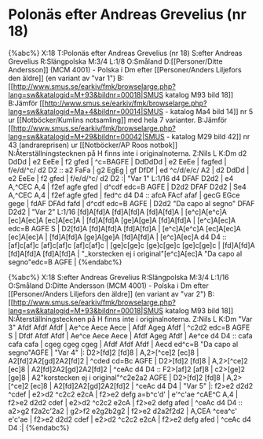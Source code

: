 # Polonäs efter Andreas Grevelius (nr 18)

{%abc%}
X:18
T:Polonäs efter Andreas Grevelius (nr 18)
S:efter Andreas Grevelius
R:Slängpolska
M:3/4
L:1/8
O:Småland
D:[[Personer/Ditte Andersson]] (MCM 4001) - Polska i Dm efter [[Personer/Anders Liljefors den äldre]] (en variant av "var 1")
B:[[http://www.smus.se/earkiv/fmk/browselarge.php?lang=sw&katalogid=M+93&bildnr=00018|SMUS katalog M93 bild 18]]
B:Jämför [[http://www.smus.se/earkiv/fmk/browselarge.php?lang=sw&katalogid=Ma+4&bildnr=00014|SMUS - katalog Ma4 bild 14]] nr 5 ur [[Notböcker/Kumlins notsamling]] med hela 7 varianter.
B:Jämför [[http://www.smus.se/earkiv/fmk/browselarge.php?lang=sw&katalogid=M+29&bildnr=00042|SMUS - katalog M29 bild 42]] nr 43 (andrareprisen) ur [[Notböcker/AP Roos notbok]]
N:Återställningstecknen på H finns inte i originalnoterna.
Z:Nils L
K:Dm
d2 DdDd | e2 EeEe | f2 gfed | ^c=BAGFE | DdDdDd | e2 EeEe | fagfed | f/e/d/^c/ d2 D2 ::
a2 FaFa | g2 EgEg | gf DfDf | ed ^c/d/e/c/ A2 | d2 DdDd | e2 EeEe | f2 gfed |  f/e/d/^c/ d2 D2 :|
"Var 1"
L:1/16
d4 DFAF D2d2 | e4 A,^CEC A,4 | f2ef agfe gfed | d^cdf edc=B AGFE | 
D2d2 DFAF D2d2 | Se4 A,^CEC A,4 | f2ef agfe gfed | fed^c d4 D4 ::
afcA FAcf afaf | gecG EGce gege | fdAF DFAd fafd | d^cdf edc=B AGFE | D2d2 "Da capo al segno" DFAF D2d2 | 
"Var 2"
L:1/16 
[fd]A[fd]A [fd]A[fd]A [fd]A[fd]A | [e^c]A[e^c]A [ec]A[ec]A [ec]A[ec]A | [fd]A[fd]A [ge]A[ge]A [fd]A[fd]A | [e^c]A[ec]A edc=B AGFE S | 
D2[fd]A    [fd]A[fd]A [fd]A[fd]A | [e^c]A[e^c]A [ec]A[ec]A [ec]A[ec]A | [fd]A[fd]A [ge]A[ge]A [fd]A[fd]A | [e^c]A[ec]A d4 D4 ::
[af]c[af]c [af]c[af]c [af]c[af]c | [ge]c[ge]c [ge]c[ge]c [ge]c[ge]c | [fd]A[fd]A [fd]A[fd]A [fd]A[fd]A | "_korstecken ej i original"[e^c]A[ec]A "Da capo al segno"edc=B AGFE |
{%endabc%}

{%abc%}
X:18
S:efter Andreas Grevelius
R:Slängpolska
M:3/4
L:1/16
O:Småland
D:Ditte Andersson (MCM 4001) - Polska i Dm efter [[Personer/Anders Liljefors den äldre]] (en variant av "var 2")
B:[[http://www.smus.se/earkiv/fmk/browselarge.php?lang=sw&katalogid=M+93&bildnr=00018|SMUS katalog M93 bild 18]]
N:Återställningstecknen på H finns inte i originalnoterna.
Z:Nils L
K:Dm
"Var 3"
Afdf Afdf Afdf | Ae^ce Aece Aece | Afdf Ageg Afdf | ^c2d2 edc=B AGFE S | 
Dfdf Afdf Afdf | Ae^ce Aece Aece | Afdf Ageg Afdf | Ae^ce d4 D4 ::
cafa cafa cafa | cgeg cgeg cgeg | Afdf Afdf Afdf | Aecd ed^c=B "Da capo al segno"AGFE |
"Var 4"
|: D2>[fd]2 [fd]8 | A,2>[^ce]2 [ec]8 | A2[fd]2A2[gd]2A2[fd]2 | ^cded cd=Bc AGFE | D2>[fd]2 [fd]8 | A,2>[^ce]2 [ec]8 | A2[fd]2A2[gd]2A2[fd]2 | ^ceAc d4 D4 ::
   F2>[af]2 [af]8 | c2>[ge]2 [ge]8 | A2"korstecken ej i original"^c2e2a2 AGFE | D2>[fd]2 [fd]8 | A,2>[^ce]2 [ec]8 | A2[fd]2A2[gd]2A2[fd]2 | ^ceAc d4 D4 |
"Var 5"
|: f2>e2 d2d2 ^cdef | e2>d2 ^c2c2 e2cA | f2>e2 defg a=b^c'd' | e'^c'ae ^cAE^C A,4 | 
   f2>e2 d2d2  cdef | e2>d2 ^c2c2 e2cA | f2>e2 defg afed | ^ceAc d4 D4 ::
   a2>g2 f2a2c'2a2 | g2>f2 e2g2b2g2 | f2>e2 d2a2f2d2 | A,CEA ^cea^c' e'c'ae | 
   f2>e2 d2d2  cdef | e2>d2 ^c2c2 e2cA | f2>e2 defg afed | ^ceAc d4 D4 :|
{%endabc%}

